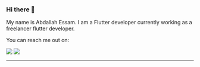 ### Hi there 👋
My name is Abdallah Essam. I am a Flutter developer currently working as a freelancer flutter developer.

You can reach me out on:

[<img src="https://img.shields.io/badge/linkedin-%230077B5.svg?&style=for-the-badge&logo=linkedin&logoColor=white" />](https://www.linkedin.com/in/abdallah-essam-011061110)
[<img src="https://img.shields.io/badge/-GMAIL-D14836?style=for-the-badge&logo=gmail&logoColor=white" />](mailto:abdullahessam21@gmail.com)
<!--
**Abdallah-Essam-Abdallah/Abdallah-Essam-Abdallah** is a ✨ _special_ ✨ repository because its `README.md` (this file) appears on your GitHub profile.

Here are some ideas to get you started:

- 🔭 I’m currently working on ...
- 🌱 I’m currently learning ...
- 👯 I’m looking to collaborate on ...
- 🤔 I’m looking for help with ...
- 💬 Ask me about ...
- 📫 How to reach me: ...
- 😄 Pronouns: ...
- ⚡ Fun fact: ...
-->
---

